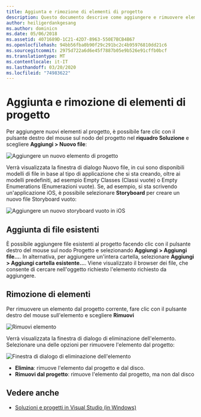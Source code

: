 ```yaml
---
title: Aggiunta e rimozione di elementi di progetto
description: Questo documento descrive come aggiungere e rimuovere elementi di progetto in Visual Studio per Mac
author: heiligerdankgesang
ms.author: dominicn
ms.date: 05/06/2018
ms.assetid: 4071689D-1C21-42D7-8963-550E7BCB4B67
ms.openlocfilehash: 94bb56fba0b90f29c291bc2c4b95976810dd21c6
ms.sourcegitcommit: 2975d722a6d6e45f7887b05e9b526e91cffb0bcf
ms.translationtype: MT
ms.contentlocale: it-IT
ms.lasthandoff: 03/20/2020
ms.locfileid: "74983622"
---
```

# <a name="adding-and-removing-project-items"></a>Aggiunta e rimozione di elementi di progetto

Per aggiungere nuovi elementi al progetto, è possibile fare clic con il pulsante destro del mouse sul nodo del progetto nel **riquadro Soluzione** e scegliere **Aggiungi > Nuovo file**:

![Aggiungere un nuovo elemento di progetto](media/add-and-remove-project-items-image1.png)

Verrà visualizzata la finestra di dialogo Nuovo file, in cui sono disponibili modelli di file in base al tipo di applicazione che si sta creando, oltre ai modelli predefiniti, ad esempio Empty Classes (Classi vuote) o Empty Enumerations (Enumerazioni vuote). Se, ad esempio, si sta scrivendo un'applicazione iOS, è possibile selezionare **Storyboard** per creare un nuovo file Storyboard vuoto:

![Aggiungere un nuovo storyboard vuoto in iOS](media/add-and-remove-project-items-image2.png)

## <a name="adding-existing-files"></a>Aggiunta di file esistenti

È possibile aggiungere file esistenti al progetto facendo clic con il pulsante destro del mouse sul nodo Progetto e selezionando **Aggiungi > Aggiungi file...**. In alternativa, per aggiungere un'intera cartella, selezionare **Aggiungi > Aggiungi cartella esistente...**. Viene visualizzato il browser dei file, che consente di cercare nell'oggetto richiesto l'elemento richiesto da aggiungere.

## <a name="removing-items"></a>Rimozione di elementi

Per rimuovere un elemento dal progetto corrente, fare clic con il pulsante destro del mouse sull'elemento e scegliere **Rimuovi**

![Rimuovi elemento](media/add-and-remove-project-items-image3.png)

Verrà visualizzata la finestra di dialogo di eliminazione dell'elemento. Selezionare una delle opzioni per rimuovere l'elemento dal progetto:

![Finestra di dialogo di eliminazione dell'elemento](media/add-and-remove-project-items-image4.png)

* **Elimina**: rimuove l'elemento dal progetto e dal disco.
* **Rimuovi dal progetto**: rimuove l'elemento dal progetto, ma non dal disco

## <a name="see-also"></a>Vedere anche

* [Soluzioni e progetti in Visual Studio (in Windows)](/visualstudio/ide/solutions-and-projects-in-visual-studio)